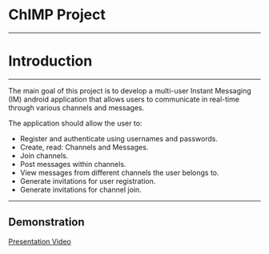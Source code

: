 # ChIMP Project
---

# Introduction 
---

The main goal of this project is to develop a multi-user Instant Messaging (IM) android application that allows users to communicate in real-time through various channels and messages.

The application should allow the user to:
- Register and authenticate using usernames and passwords.
- Create, read: Channels and Messages.
- Join channels.
- Post messages within channels.
- View messages from different channels the user belongs to.
- Generate invitations for user registration.
- Generate invitations for channel join.

---
## Demonstration

[Presentation Video](https://drive.google.com/file/d/1O7Lk1R09utogpp6mcVf4L276qu0HYtwJ/view?usp=share_link)

